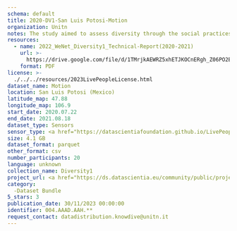 ```yaml
---
schema: default
title: 2020-DV1-San Luis Potosi-Motion
organization: Unitn
notes: The study aimed to assess diversity through the social practices and daily behaviors of university students from eight different countries. The research was carried out in two phases. Initially, a large sample of students from Denmark, Italy, Mongolia, Paraguay, the United Kingdom, China, Mexico, and India, completed a survey on their social practices, as well as their socio-demographic, cultural, and psychological elements. In the second phase, a sub-sample of the respondents engaged in a four-week data collection by using an innovative smartphone application called iLog. This app collected data from thirty-four smartphone sensors around the clock, allowing for an in-depth investigation into the diversity and daily routines of university students across countries, both synchronically and diachronically.
resources:
  - name: 2022_WeNet_Diversity1_Technical-Report(2020-2021)
    url: >-
      https://drive.google.com/file/d/1TMrjkAEWRZ5xhETJKOCnERgh_Z06PO2E/view?usp=drive_link
    format: PDF
license: >-
  ./../../resources/2023LivePeopleLicense.html
dataset_name: Motion
location: San Luis Potosi (Mexico)
latitude_map: 47.88
longitude_map: 106.9
start_date: 2020.07.22
end_date: 2021.08.18
dataset_type: Sensors
sensor_type: <a href="https://datascientiafoundation.github.io/LivePeople/datasets/2020-DV1-San%20Luis%20Potos%C3%AD%20-Accelerometer%20Event/">accelerometer</a>, <a href="https://datascientiafoundation.github.io/LivePeople/datasets/2020-DV1-San%20Luis%20Potos%C3%AD%20-Activities%20Per%20Label/">activities per label</a>,<a href="https://datascientiafoundation.github.io/LivePeople/datasets/2020-DV1-San%20Luis%20Potos%C3%AD%20-Activities%20Per%20Time/"> activities per time </a>, <a href="https://datascientiafoundation.github.io/LivePeople/datasets/2020-DV1-San%20Luis%20Potos%C3%AD%20-Step%20Counter%20Event/">step counter</a>,  <a href="https://datascientiafoundation.github.io/LivePeople/datasets/2020-DV1-San%20Luis%20Potos%C3%AD%20-Step%20Detector%20Event/">step detector</a>  
size: 4.1 GB
dataset_format: parquet
other_format: csv
number_participants: 20
language: unknown
collection_name: Diversity1
project_url: <a href="https://ds.datascientia.eu/community/public/projects/0dcf26af-cb8f-4f61-b0c5-802a1a1febbd">https://ds.datascientia.eu/community/public/projects/0dcf26af-cb8f-4f61-b0c5-802a1a1febbd</a>
category:
  -Dataset Bundle
5_stars: 3
publication_date: 30/11/2023 00:00:00
identifier: 004.AAAD.AAH.**
request_contact: datadistribution.knowdive@unitn.it
---
```

